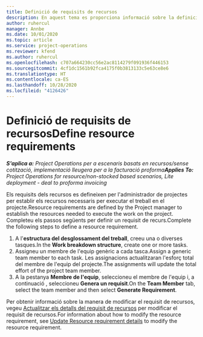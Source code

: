 ```yaml
---
title: Definició de requisits de recursos
description: En aquest tema es proporciona informació sobre la definició de la informació dels requisits dels recursos.
author: ruhercul
manager: Annbe
ms.date: 10/01/2020
ms.topic: article
ms.service: project-operations
ms.reviewer: kfend
ms.author: ruhercul
ms.openlocfilehash: c707a664230cc56e2ac8114279f091936f446153
ms.sourcegitcommit: 4cf1dc1561b92fca4175f0b3813133c5e63ce8e6
ms.translationtype: HT
ms.contentlocale: ca-ES
ms.lasthandoff: 10/28/2020
ms.locfileid: "4126426"
---
```

# <a name="define-resource-requirements"></a><span data-ttu-id="0d925-103">Definició de requisits de recursos</span><span class="sxs-lookup"><span data-stu-id="0d925-103">Define resource requirements</span></span>

<span data-ttu-id="0d925-104">_**S'aplica a:** Project Operations per a escenaris basats en recursos/sense cotització, implementació lleugera per a la facturació proforma_</span><span class="sxs-lookup"><span data-stu-id="0d925-104">_**Applies To:** Project Operations for resource/non-stocked based scenarios, Lite deployment - deal to proforma invoicing_</span></span>

<span data-ttu-id="0d925-105">Els requisits dels recursos es defineixen per l'administrador de projectes per establir els recursos necessaris per executar el treball en el projecte.</span><span class="sxs-lookup"><span data-stu-id="0d925-105">Resource requirements are defined by the Project manager to establish the resources needed to execute the work on the project.</span></span> <span data-ttu-id="0d925-106">Completeu els passos següents per definir un requisit de recurs.</span><span class="sxs-lookup"><span data-stu-id="0d925-106">Complete the following steps to define a resource requirement.</span></span>

1.  <span data-ttu-id="0d925-107">A l'**estructura del desglossament del treball**, creeu una o diverses tasques.</span><span class="sxs-lookup"><span data-stu-id="0d925-107">In the **Work breakdown structure**, create one or more tasks.</span></span>
2.  <span data-ttu-id="0d925-108">Assigneu un membre de l'equip genèric a cada tasca.</span><span class="sxs-lookup"><span data-stu-id="0d925-108">Assign a generic team member to each task.</span></span> <span data-ttu-id="0d925-109">Les assignacions actualitzaran l'esforç total del membre de l'equip del projecte.</span><span class="sxs-lookup"><span data-stu-id="0d925-109">The assignments will update the total effort of the project team member.</span></span>
3.  <span data-ttu-id="0d925-110">A la pestanya **Membre de l'equip**, seleccioneu el membre de l'equip i, a continuació , seleccioneu **Genera un requisit**.</span><span class="sxs-lookup"><span data-stu-id="0d925-110">On the **Team Member** tab, select the team member and then select **Generate Requirement**.</span></span>

<span data-ttu-id="0d925-111">Per obtenir informació sobre la manera de modificar el requisit de recursos, vegeu [Actualitzar els detalls del requisit de recursos](define-resource-requirements.md) per modificar el requisit de recursos.</span><span class="sxs-lookup"><span data-stu-id="0d925-111">For information about how to modify the resource requirement, see [Update Resource requirement details](define-resource-requirements.md) to modify the resource requirement.</span></span>